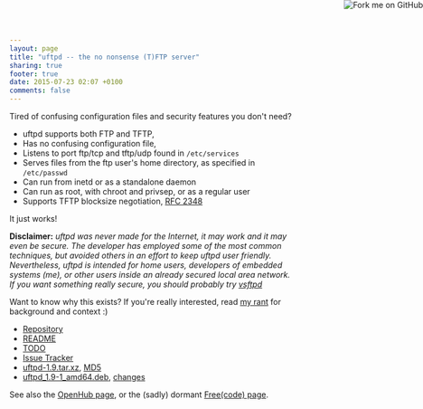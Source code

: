 ```yaml
---
layout: page
title: "uftpd -- the no nonsense (T)FTP server"
sharing: true
footer: true
date: 2015-07-23 02:07 +0100
comments: false
---
```


<a href="https://github.com/troglobit/uftpd"><img style="position: absolute; top: 0; right: 0; border: none; box-shadow: none;" src="https://camo.githubusercontent.com/365986a132ccd6a44c23a9169022c0b5c890c387/68747470733a2f2f73332e616d617a6f6e6177732e636f6d2f6769746875622f726962626f6e732f666f726b6d655f72696768745f7265645f6161303030302e706e67" alt="Fork me on GitHub" data-canonical-src="https://s3.amazonaws.com/github/ribbons/forkme_right_red_aa0000.png"></a>

Tired of confusing configuration files and security features you don't need?

* uftpd supports both FTP and TFTP,
* Has no confusing configuration file,
* Listens to port ftp/tcp and tftp/udp found in `/etc/services`
* Serves files from the ftp user's home directory, as specified in `/etc/passwd`
* Can run from inetd or as a standalone daemon
* Can run as root, with chroot and privsep, or as a regular user
* Supports TFTP blocksize negotiation, [RFC 2348](http://tools.ietf.org/html/rfc2348)

It just works!

**Disclaimer:** *uftpd was never made for the Internet, it may work
  and it may even be secure.  The developer has employed some of the
  most common techniques, but avoided others in an effort to keep
  uftpd user friendly.  Nevertheless, uftpd is intended for home
  users, developers of embedded systems (me), or other users inside an
  already secured local area network.  If you want something really
  secure, you should probably try
  [vsftpd](https://security.appspot.com/vsftpd.html)*

Want to know why this exists?  If you're really interested, read
[my rant](/blog/2014/05/04/why-write-your-own-ftp-server/) for
background and context :)

* [Repository](http://github.com/troglobit/uftpd)
* [README](https://github.com/troglobit/uftpd/blob/master/README.md)
* [TODO](https://github.com/troglobit/uftpd/blob/master/TODO.md)
* [Issue Tracker](http://github.com/troglobit/uftpd/issues)
* [uftpd-1.9.tar.xz](ftp://troglobit.com/uftpd/uftpd-1.9.tar.xz),
  [MD5](ftp://troglobit.com/uftpd/uftpd-1.9.tar.xz.md5)
* [uftpd_1.9-1_amd64.deb](ftp://troglobit.com/uftpd/uftpd_1.9-1_amd64.deb),
  [changes](ftp://troglobit.com/uftpd/uftpd_1.9-1_amd64.changes)

See also the [OpenHub page](https://www.openhub.net/p/uftpd/), or the
(sadly) dormant [Free(code) page](http://freecode.com/projects/uftpd).
